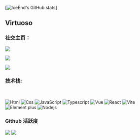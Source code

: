 

[![IceEnd's GitHub stats](https://github-immortality.vercel.app/api?username=virtuosohy)]


## Virtuoso

### **社交主页：**
<a href="https://github.com/virtuosohy" target="_blank"><img  align=center src="https://img.shields.io/badge/Github-virtuosohy-%231b1b1a?style=flat"/></a>

<a href="https://juejin.cn/user/1383612453769770/posts" target="_blank"><img  align=center src="https://img.shields.io/badge/稀土掘金-virtuoso-%231679ff?style=flat"/></a>

<a href="" target="_blank"><img  align=center src="https://img.shields.io/badge/QQ-2717279038-%23cbe805?style=flat"/></a>


### **技术栈:**
<br><br>
![Html](https://img.shields.io/badge/Html-fbac13)
![Css](https://img.shields.io/badge/Css-ffe5a0)
![JavaScript](https://img.shields.io/badge/JavaScript-8ba9a5)
![Typescript](https://img.shields.io/badge/Typescript-4C4A2A)
![Vue](https://img.shields.io/badge/Vue-4B3CF2)
![React](https://img.shields.io/badge/React-ff033e)
![Vite](https://img.shields.io/badge/Vite-5C2E4A)
![Element plus](https://img.shields.io/badge/Elementplus-9A5B2C)
![Nodejs](https://img.shields.io/badge/Nodejs-3A5BA2)




### Github 活跃度


<img   align="center" src="https://github-readme-stats.vercel.app/api?username=virtuosohy&locale=cn&line_height=33&show_icons=true&hide=&theme=dracula&rank_icon=default"/>

<img   align="center" src="https://github-readme-stats.vercel.app/api/top-langs/?username=virtuosohy&locale=cn&line_height=33&theme=dracula&langs_count=7&layout=donut-vertical"/>




